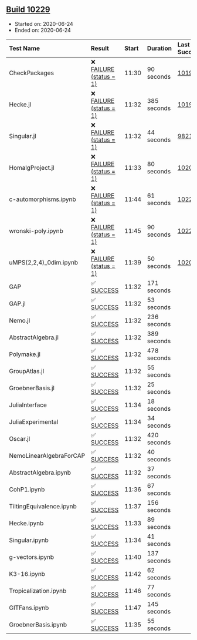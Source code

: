 ## [Build 10229](https://oscarci.mathematik.uni-kl.de/job/oscar/10229/)

* Started on: 2020-06-24
* Ended on: 2020-06-24

| Test Name    | Result | Start | Duration | Last Success | First Failure |
|:-------------|:-------|:------|:---------|:-------------|:--------------|
| CheckPackages | ❌ [FAILURE (status = 1)](https://oscarci.mathematik.uni-kl.de/job/oscar/10229/artifact/logs/build-10229/CheckPackages.log) | 11:30 | 90 seconds | [10197](https://oscarci.mathematik.uni-kl.de/job/oscar/10197/) | [10198](https://oscarci.mathematik.uni-kl.de/job/oscar/10198/) |
| Hecke.jl | ❌ [FAILURE (status = 1)](https://oscarci.mathematik.uni-kl.de/job/oscar/10229/artifact/logs/build-10229/Hecke.jl.log) | 11:32 | 385 seconds | [10197](https://oscarci.mathematik.uni-kl.de/job/oscar/10197/) | [10198](https://oscarci.mathematik.uni-kl.de/job/oscar/10198/) |
| Singular.jl | ❌ [FAILURE (status = 1)](https://oscarci.mathematik.uni-kl.de/job/oscar/10229/artifact/logs/build-10229/Singular.jl.log) | 11:32 | 44 seconds | [9821](https://oscarci.mathematik.uni-kl.de/job/oscar/9821/) | [9822](https://oscarci.mathematik.uni-kl.de/job/oscar/9822/) |
| HomalgProject.jl | ❌ [FAILURE (status = 1)](https://oscarci.mathematik.uni-kl.de/job/oscar/10229/artifact/logs/build-10229/HomalgProject.jl.log) | 11:33 | 80 seconds | [10209](https://oscarci.mathematik.uni-kl.de/job/oscar/10209/) | [10210](https://oscarci.mathematik.uni-kl.de/job/oscar/10210/) |
| c-automorphisms.ipynb | ❌ [FAILURE (status = 1)](https://oscarci.mathematik.uni-kl.de/job/oscar/10229/artifact/logs/build-10229/c-automorphisms.ipynb.log) | 11:44 | 61 seconds | [10228](https://oscarci.mathematik.uni-kl.de/job/oscar/10228/) | [10229](https://oscarci.mathematik.uni-kl.de/job/oscar/10229/) |
| wronski-poly.ipynb | ❌ [FAILURE (status = 1)](https://oscarci.mathematik.uni-kl.de/job/oscar/10229/artifact/logs/build-10229/wronski-poly.ipynb.log) | 11:45 | 90 seconds | [10220](https://oscarci.mathematik.uni-kl.de/job/oscar/10220/) | [10221](https://oscarci.mathematik.uni-kl.de/job/oscar/10221/) |
| uMPS(2,2,4)_0dim.ipynb | ❌ [FAILURE (status = 1)](https://oscarci.mathematik.uni-kl.de/job/oscar/10229/artifact/logs/build-10229/uMPS-2-2-4-_0dim.ipynb.log) | 11:39 | 50 seconds | [10209](https://oscarci.mathematik.uni-kl.de/job/oscar/10209/) | [10210](https://oscarci.mathematik.uni-kl.de/job/oscar/10210/) |
| GAP | ✅ [SUCCESS](https://oscarci.mathematik.uni-kl.de/job/oscar/10229/artifact/logs/build-10229/GAP.log) | 11:32 | 171 seconds |  |  |
| GAP.jl | ✅ [SUCCESS](https://oscarci.mathematik.uni-kl.de/job/oscar/10229/artifact/logs/build-10229/GAP.jl.log) | 11:32 | 53 seconds |  |  |
| Nemo.jl | ✅ [SUCCESS](https://oscarci.mathematik.uni-kl.de/job/oscar/10229/artifact/logs/build-10229/Nemo.jl.log) | 11:32 | 236 seconds |  |  |
| AbstractAlgebra.jl | ✅ [SUCCESS](https://oscarci.mathematik.uni-kl.de/job/oscar/10229/artifact/logs/build-10229/AbstractAlgebra.jl.log) | 11:32 | 389 seconds |  |  |
| Polymake.jl | ✅ [SUCCESS](https://oscarci.mathematik.uni-kl.de/job/oscar/10229/artifact/logs/build-10229/Polymake.jl.log) | 11:32 | 478 seconds |  |  |
| GroupAtlas.jl | ✅ [SUCCESS](https://oscarci.mathematik.uni-kl.de/job/oscar/10229/artifact/logs/build-10229/GroupAtlas.jl.log) | 11:32 | 55 seconds |  |  |
| GroebnerBasis.jl | ✅ [SUCCESS](https://oscarci.mathematik.uni-kl.de/job/oscar/10229/artifact/logs/build-10229/GroebnerBasis.jl.log) | 11:32 | 25 seconds |  |  |
| JuliaInterface | ✅ [SUCCESS](https://oscarci.mathematik.uni-kl.de/job/oscar/10229/artifact/logs/build-10229/JuliaInterface.log) | 11:34 | 18 seconds |  |  |
| JuliaExperimental | ✅ [SUCCESS](https://oscarci.mathematik.uni-kl.de/job/oscar/10229/artifact/logs/build-10229/JuliaExperimental.log) | 11:34 | 34 seconds |  |  |
| Oscar.jl | ✅ [SUCCESS](https://oscarci.mathematik.uni-kl.de/job/oscar/10229/artifact/logs/build-10229/Oscar.jl.log) | 11:32 | 420 seconds |  |  |
| NemoLinearAlgebraForCAP | ✅ [SUCCESS](https://oscarci.mathematik.uni-kl.de/job/oscar/10229/artifact/logs/build-10229/NemoLinearAlgebraForCAP.log) | 11:32 | 40 seconds |  |  |
| AbstractAlgebra.ipynb | ✅ [SUCCESS](https://oscarci.mathematik.uni-kl.de/job/oscar/10229/artifact/logs/build-10229/AbstractAlgebra.ipynb.log) | 11:32 | 37 seconds |  |  |
| CohP1.ipynb | ✅ [SUCCESS](https://oscarci.mathematik.uni-kl.de/job/oscar/10229/artifact/logs/build-10229/CohP1.ipynb.log) | 11:36 | 67 seconds |  |  |
| TiltingEquivalence.ipynb | ✅ [SUCCESS](https://oscarci.mathematik.uni-kl.de/job/oscar/10229/artifact/logs/build-10229/TiltingEquivalence.ipynb.log) | 11:37 | 156 seconds |  |  |
| Hecke.ipynb | ✅ [SUCCESS](https://oscarci.mathematik.uni-kl.de/job/oscar/10229/artifact/logs/build-10229/Hecke.ipynb.log) | 11:33 | 89 seconds |  |  |
| Singular.ipynb | ✅ [SUCCESS](https://oscarci.mathematik.uni-kl.de/job/oscar/10229/artifact/logs/build-10229/Singular.ipynb.log) | 11:34 | 41 seconds |  |  |
| g-vectors.ipynb | ✅ [SUCCESS](https://oscarci.mathematik.uni-kl.de/job/oscar/10229/artifact/logs/build-10229/g-vectors.ipynb.log) | 11:40 | 137 seconds |  |  |
| K3-16.ipynb | ✅ [SUCCESS](https://oscarci.mathematik.uni-kl.de/job/oscar/10229/artifact/logs/build-10229/K3-16.ipynb.log) | 11:42 | 62 seconds |  |  |
| Tropicalization.ipynb | ✅ [SUCCESS](https://oscarci.mathematik.uni-kl.de/job/oscar/10229/artifact/logs/build-10229/Tropicalization.ipynb.log) | 11:46 | 77 seconds |  |  |
| GITFans.ipynb | ✅ [SUCCESS](https://oscarci.mathematik.uni-kl.de/job/oscar/10229/artifact/logs/build-10229/GITFans.ipynb.log) | 11:47 | 145 seconds |  |  |
| GroebnerBasis.ipynb | ✅ [SUCCESS](https://oscarci.mathematik.uni-kl.de/job/oscar/10229/artifact/logs/build-10229/GroebnerBasis.ipynb.log) | 11:35 | 55 seconds |  |  |
